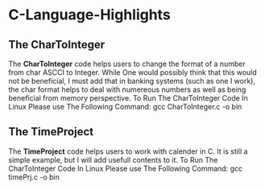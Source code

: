 # C-Language-Highlights

## The CharToInteger 
The **CharToInteger** code helps users to change the format of a number from char ASCCI to Integer. While One would possibly think that this would not be beneficial, I must add that in banking systems (such as one I work), the char format helps to deal with numereous numbers as well as being beneficial from memory perspective. 
To Run The CharToInteger Code In Linux Please use The Following Command: gcc CharToInteger.c -o bin


## The TimeProject 
The **TimeProject** code helps users to work with calender in C. It is still a simple example, but I will add usefull contents to it. 
To Run The CharToInteger Code In Linux Please use The Following Command: gcc timePrj.c -o bin


